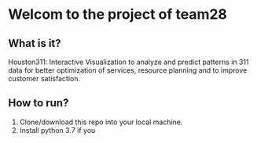 # Welcom to the project of team28
## What is it?
Houston311: Interactive Visualization to analyze and predict patterns in 311 data for
better optimization of services, resource planning and to improve customer satisfaction.
## How to run?
1. Clone/download this repo into your local machine.
2. Install python 3.7 if you 
